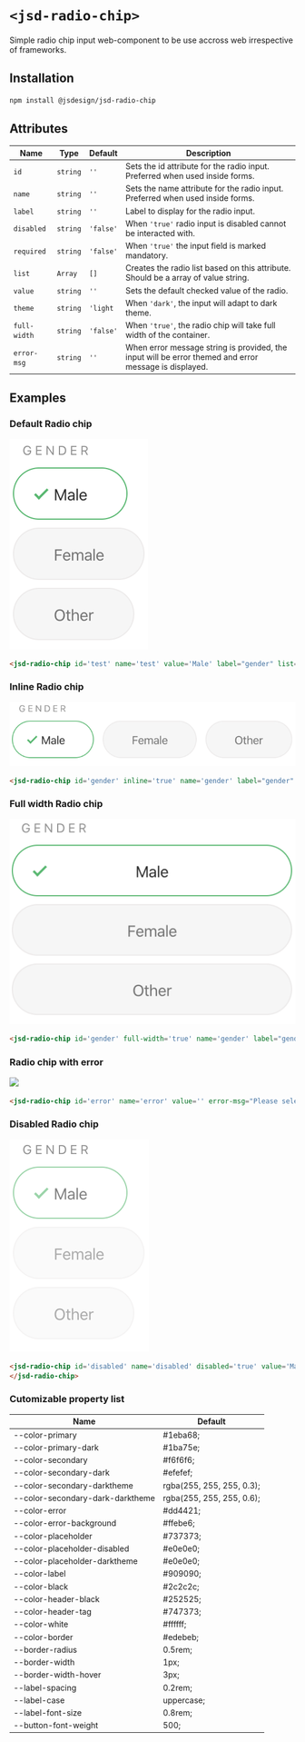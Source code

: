 # `<jsd-radio-chip>` 

Simple radio chip input web-component to be use accross web irrespective of frameworks.

## Installation

```sh
npm install @jsdesign/jsd-radio-chip
```

## Attributes

| Name | Type | Default | Description
| ---- | ---- | ------- | -----------
| `id` | `string` | `''` | Sets the id attribute for the radio input. Preferred when used inside forms.
| `name` | `string` | `''` | Sets the name attribute for the radio input. Preferred when used inside forms.
| `label` | `string` | `''` | Label to display for the radio input.
| `disabled` | `string` | `'false'` | When `'true'` radio input is disabled cannot be interacted with.
| `required` | `string` | `'false'` | When `'true'` the input field is marked mandatory.
| `list` | `Array` | `[]` | Creates the radio list based on this attribute. Should be a array of value string.
| `value` | `string` | `''` | Sets the default checked value of the radio.
| `theme` | `string` | `'light` | When `'dark'`, the input will adapt to dark theme.
| `full-width` | `string` | `'false'` | When `'true'`, the  radio chip will take full width of the container.
| `error-msg` | `string` | `''` | When error message string is provided, the input will be error themed and error message is displayed.


## Examples

### Default Radio chip

![](images/radio-chip.png)

```html 
<jsd-radio-chip id='test' name='test' value='Male' label="gender" list='["Male", "Female", "Other"]' onchange='test(event)'></jsd-radio-chip>
```

### Inline Radio chip

![](images/radio-chip-inline.png)

```html 
<jsd-radio-chip id='gender' inline='true' name='gender' label="gender" value='Male' list='["Male", "Female", "Other"]'></jsd-radio-chip>
```

### Full width Radio chip

![](images/radio-chip-full-width.png)

```html 
<jsd-radio-chip id='gender' full-width='true' name='gender' label="gender" value='Male' list='["Male", "Female", "Other"]'></jsd-radio-chip>
```

### Radio chip with error

![](images/radio-chip-error.png)

```html 
<jsd-radio-chip id='error' name='error' value='' error-msg="Please select your gender" label="gender" list='["Male", "Female", "Other"]'></jsd-radio-chip>
```

### Disabled Radio chip

![](images/radio-chip-disabled.png)

```html 
<jsd-radio-chip id='disabled' name='disabled' disabled='true' value='Male' label="gender" list='["Male", "Female", "Other"]'>
</jsd-radio-chip>
```

### Cutomizable property list

| Name | Default
| ---- | ---- 
|--color-primary | #1eba68;
|--color-primary-dark | #1ba75e;
|--color-secondary | #f6f6f6;
|--color-secondary-dark | #efefef;
|--color-secondary-darktheme | rgba(255, 255, 255, 0.3);
|--color-secondary-dark-darktheme | rgba(255, 255, 255, 0.6);
|--color-error | #dd4421;
|--color-error-background | #ffebe6;
|--color-placeholder | #737373;
|--color-placeholder-disabled | #e0e0e0;
|--color-placeholder-darktheme | #e0e0e0;
|--color-label | #909090;
|--color-black | #2c2c2c;
|--color-header-black | #252525;
|--color-header-tag | #747373;
|--color-white | #ffffff;
|--color-border | #edebeb;
|--border-radius | 0.5rem;
|--border-width | 1px;
|--border-width-hover | 3px;
|--label-spacing | 0.2rem;
|--label-case | uppercase;
|--label-font-size | 0.8rem;
|--button-font-weight | 500;
